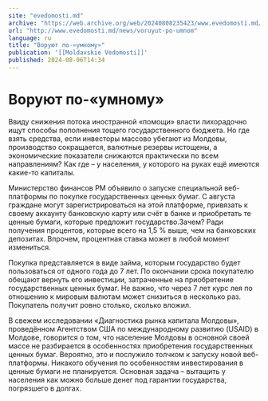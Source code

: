 ```yaml
---
site: "evedomosti.md"
archive: "https://web.archive.org/web/20240808235423/www.evedomosti.md/news/voruyut-po-umnom"
url: "http://www.evedomosti.md/news/voruyut-po-umnom"
language: ru
title: "Воруют по-«умному»"
publication: '[[Moldavskie Vedomosti]]'
published: 2024-08-06T14:34
---
```


# Воруют по-«умному»

Ввиду снижения потока иностранной «помощи» власти лихорадочно ищут способы пополнения тощего государственного бюджета. Но где взять средства, если инвесторы массово убегают из Молдовы, производство сокращается, валютные резервы истощены, а экономические показатели снижаются практически по всем направлениям? Как где – у населения, у которого на руках ещё имеются какие-то капиталы.

Министерство финансов РМ объявило о запуске специальной веб-платформы по покупке государственных ценных бумаг. С августа граждане могут зарегистрироваться на этой платформе, привязать к своему аккаунту банковскую карту или счёт в банке и приобретать те ценные бумаги, которые предложит государство.Зачем? Ради получения процентов, которые всего на 1,5 % выше, чем на банковских депозитах. Впрочем, процентная ставка может в любой момент измениться.

Покупка представляется в виде займа, которым государство будет пользоваться от одного года до 7 лет. По окончании срока покупателю обещают вернуть его инвестиции, затраченные на приобретение государственных ценных бумаг. Не важно, что через 7 лет курс лея по отношению к мировым валютам может снизиться в несколько раз. Покупатель получит ровно столько, сколько вложил.

В свежем исследовании «Диагностика рынка капитала Молдовы», проведённом Агентством США по международному развитию (USAID) в Молдове, говорится о том, что население Молдовы в основной своей массе не разбирается в особенностях приобретения государственных ценных бумаг. Вероятно, это и послужило толчком к запуску новой веб-платформы. Никакого обучения по особенностям инвестирования в ценные бумаги не планируется. Основная задача – вытащить у населения как можно больше денег под гарантии государства, погрязшего в долгах. 